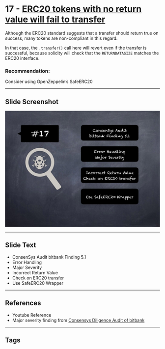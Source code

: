 
# 17 - [ERC20 tokens with no return value will fail to transfer](./ERC20%20tokens%20with%20no%20return%20value%20will%20fail%20to%20transfer.md)

Although the ERC20 standard suggests that a transfer should return true on success, many tokens are non-compliant in this regard. 

In that case, the `.transfer()` call here will revert even if the transfer is successful, because solidity will check that the `RETURNDATASIZE` matches the ERC20 interface.
### Recommendation:
Consider using OpenZeppelin’s SafeERC20
___
## Slide Screenshot
![017.jpg](../../images/7.%20Audit%20Findings%20101/017.jpg)
___
## Slide Text
- ConsenSys Audit bitbank Finding 5.1
- Error Handling
- Major Severity
- Incorrect Return Value
- Check on ERC20 transfer
- Use SafeERC20 Wrapper
___
## References
- Youtube Reference
- Major severity finding from [Consensys Diligence Audit of bitbank](https://consensys.net/diligence/audits/2020/11/bitbank/#erc20-tokens-with-no-return-value-will-fail-to-transfer)
___
## Tags
